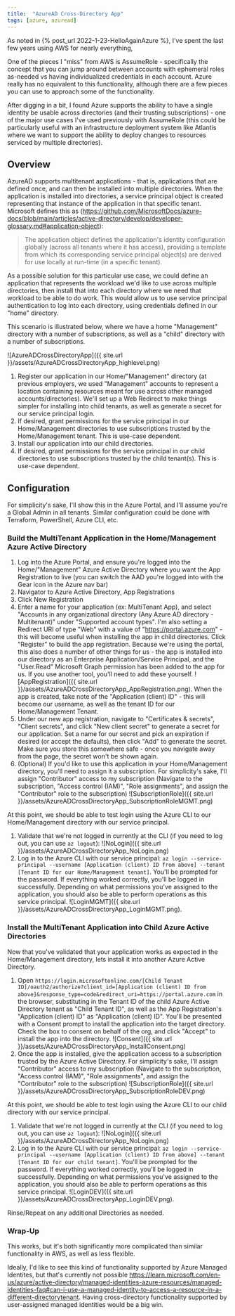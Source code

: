 ```yaml
---
title:  "AzureAD Cross-Directory App"
tags: [azure, azuread]
---
```


As noted in {% post_url 2022-1-23-HelloAgainAzure %}, I've spent the last few years using AWS for nearly everything, 

One of the pieces I "miss" from AWS is AssumeRole - specifically the concept that you can jump around between accounts with ephemeral roles as-needed vs having individualized credentials in each account. Azure really has no equivalent to this functionality, although there are a few pieces you can use to approach some of the functionality.

After digging in a bit, I found Azure supports the ability to have a single identity be usable across directories (and their trusting subscriptions) - one of the major use cases I've used previously with AssumeRole (this could be particularly useful with an infrastructure deployment system like Atlantis where we want to support the ability to deploy changes to resources serviced by multiple directories).

## Overview

AzureAD supports multitenant applications - that is, applications that are defined once, and can then be installed into multiple directories. When the application is installed into directories, a service principal object is created representing that instance of the application in that specific tenant. Microsoft defines this as (<https://github.com/MicrosoftDocs/azure-docs/blob/main/articles/active-directory/develop/developer-glossary.md#application-object>):

> The application object defines the application's identity configuration globally (across all tenants where it has access), providing a template from which its corresponding service principal object(s) are derived for use locally at run-time (in a specific tenant).

As a possible solution for this particular use case, we could define an application that represents the workload we'd like to use across multiple directories, then install that into each directory where we need that workload to be able to do work. This would allow us to use service principal authentication to log into each directory, using credentials defined in our "home" directory.

This scenario is illustrated below, where we have a home "Management" directory with a number of subscriptions, as well as a "child" directory with a number of subscriptions.

![AzureADCrossDirectoryApp]({{ site.url }}/assets/AzureADCrossDirectoryApp_highlevel.png)

1. Register our application in our Home/"Management" directory (at previous employers, we used "Management" accounts to represent a location containing resources meant for use across other managed accounts/directories). We'll set up a Web Redirect to make things simpler for installing into child tenants, as well as generate a secret for our service principal login.
2. If desired, grant permissions for the service principal in our Home/Management directories to use subscriptions trusted by the Home/Management tenant. This is use-case dependent.
3. Install our application into our child directories.
4. If desired, grant permissions for the service principal in our child directories to use subscriptions trusted by the child tenant(s). This is use-case dependent.

## Configuration

For simplicity's sake, I'll show this in the Azure Portal, and I'll assume you're a Global Admin in all tenants. Similar configuration could be done with Terraform, PowerShell, Azure CLI, etc.

### Build the MultiTenant Application in the Home/Management Azure Active Directory

1. Log into the Azure Portal, and ensure you're logged into the Home/"Management" Azure Active Directory where you want the App Registration to live (you can switch the AAD you're logged into with the Gear icon in the Azure nav bar)
2. Navigator to Azure Active Directory, App Registrations
3. Click New Registration
4. Enter a name for your application (ex: MultiTenant App), and select "Accounts in any organizational directory (Any Azure AD directory - Multitenant)" under "Supported account types". I'm also setting a Redirect URI of type "Web" with a value of "https://portal.azure.com" - this will become useful when installing the app in child directories. Click "Register" to build the app registration. Because we're using the portal, this also does a number of other things for us - the app is installed into our directory as an Enterprise Application/Service Principal, and the "User.Read" Microsoft Graph permission has been added to the app for us. If you use another tool, you'll need to add these yourself. ![AppRegistration]({{ site.url }}/assets/AzureADCrossDirectoryApp_AppRegistration.png). When the app is created, take note of the "Application (client) ID" - this will become our username, as well as the tenant ID for our Home/Management Tenant.
5. Under our new app registration, navigate to "Certificates & secrets", "Client secrets", and click "New client secret" to generate a secret for our application. Set a name for our secret and pick an expiration if desired (or accept the defaults), then click "Add" to generate the secret. Make sure you store this somewhere safe - once you navigate away from the page, the secret won't be shown again.
6. (Optional) If you'd like to use this application in your Home/Management directory, you'll need to assign it a subscription. For simplicity's sake, I'll assign "Contributor" access to my subscription (Navigate to the subscription, "Access control (IAM)", "Role assignments", and assign the "Contributor" role to the subscription) ![SubscriptionRole]({{ site.url }}/assets/AzureADCrossDirectoryApp_SubscriptionRoleMGMT.png)

At this point, we should be able to test login using the Azure CLI to our Home/Management directory with our service principal.

1. Validate that we're not logged in currently at the CLI (if you need to log out, you can use `az logout`): ![NoLogin]({{ site.url }}/assets/AzureADCrossDirectoryApp_NoLogin.png)
2. Log in to the Azure CLI with our service principal: `az login --service-principal --username [Application (client) ID from above] --tenant [Tenant ID for our Home/Management tenant]`. You'll be prompted for the password. If everything worked correctly, you'll be logged in successfully. Depending on what permissions you've assigned to the application, you should also be able to perform operations as this service principal. ![LoginMGMT]({{ site.url }}/assets/AzureADCrossDirectoryApp_LoginMGMT.png).

### Install the MultiTenant Application into Child Azure Active Directories

Now that you've validated that your application works as expected in the Home/Management directory, lets install it into another Azure Active Directory.

1. Open `https://login.microsoftonline.com/[Child Tenant ID]/oauth2/authorize?client_id=[Application (client) ID from above]&response_type=code&redirect_uri=https://portal.azure.com` in the browser, substituting in the Tenant ID of the child Azure Active Directory tenant as "Child Tenant ID", as well as the App Registration's "Application (client) ID" as "Application (client) ID". You'll be presented with a Consent prompt to install the application into the target directory. Check the box to consent on behalf of the org, and click "Accept" to install the app into the directory. ![Consent]({{ site.url }}/assets/AzureADCrossDirectoryApp_InstallConsent.png)
2. Once the app is installed, give the application access to a subscription trusted by the Azure Active Directory. For simplicity's sake, I'll assign "Contributor" access to my subscription (Navigate to the subscription, "Access control (IAM)", "Role assignments", and assign the "Contributor" role to the subscription) ![SubscriptionRole]({{ site.url }}/assets/AzureADCrossDirectoryApp_SubscriptionRoleDEV.png)

At this point, we should be able to test login using the Azure CLI to our child directory with our service principal.

1. Validate that we're not logged in currently at the CLI (if you need to log out, you can use `az logout`): ![NoLogin]({{ site.url }}/assets/AzureADCrossDirectoryApp_NoLogin.png)
2. Log in to the Azure CLI with our service principal: `az login --service-principal --username [Application (client) ID from above] --tenant [Tenant ID for our child tenant]`. You'll be prompted for the password. If everything worked correctly, you'll be logged in successfully. Depending on what permissions you've assigned to the application, you should also be able to perform operations as this service principal. ![LoginDEV]({{ site.url }}/assets/AzureADCrossDirectoryApp_LoginDEV.png).

Rinse/Repeat on any additional Directories as needed.

### Wrap-Up

This works, but it's both significantly more complicated than similar functionality in AWS, as well as less flexible.

Ideally, I'd like to see this kind of functionality supported by Azure Managed Identites, but that's currently not possible <https://learn.microsoft.com/en-us/azure/active-directory/managed-identities-azure-resources/managed-identities-faq#can-i-use-a-managed-identity-to-access-a-resource-in-a-different-directorytenant>. Having cross-directory functionality supported by user-assigned managed identities would be a big win.
